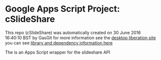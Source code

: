 # Google Apps Script Project: cSlideShare
This repo (cSlideShare) was automatically created on 30 June 2016 16:40:10 BST by GasGit
for more information see the [desktop liberation site](http://ramblings.mcpher.com/Home/excelquirks/drivesdk/gettinggithubready "desktop liberation")
you can see [library and dependency information here](dependencies.md)

The is an Apps Script wrapper for the slideshare API
